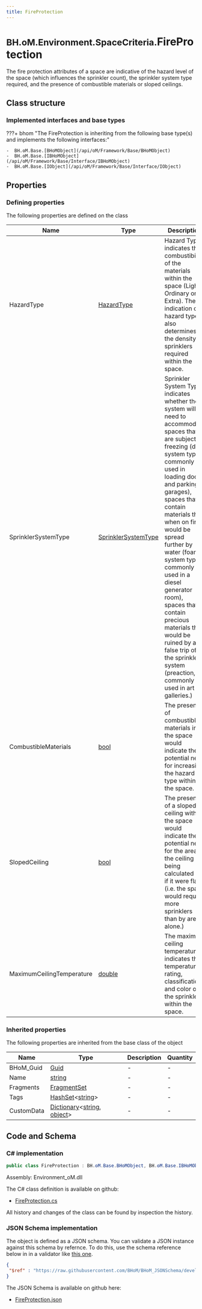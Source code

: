 ```yaml
---
title: FireProtection
---
```


# <small>BH.oM.Environment.SpaceCriteria.</small>**FireProtection**

The fire protection attributes of a space are indicative of the hazard level of the space (which influences the sprinkler count), the sprinkler system type required, and the presence of combustible materials or sloped ceilings.

## Class structure

### Implemented interfaces and base types

???+ bhom "The FireProtection is inheriting from the following base type(s) and implements the following interfaces:"

    -  BH.oM.Base.[BHoMObject](/api/oM/Framework/Base/BHoMObject)
    -  BH.oM.Base.[IBHoMObject](/api/oM/Framework/Base/Interface/IBHoMObject)
    -  BH.oM.Base.[IObject](/api/oM/Framework/Base/Interface/IObject)


## Properties



### Defining properties

The following properties are defined on the class

| Name             | Type             | Description      | Quantity         |
|------------------|------------------|------------------|------------------|
| HazardType | [HazardType](/api/oM/Analytical/Environment/SpaceCriteria/Enums/HazardType) | Hazard Type indicates the combustibility of the materials within the space (Light, Ordinary or Extra). The indication of hazard type also determines the density of sprinklers required within the space. | - |
| SprinklerSystemType | [SprinklerSystemType](/api/oM/Analytical/Environment/SpaceCriteria/Enums/SprinklerSystemType) | Sprinkler System Type indicates whether the system will need to accommodate spaces that are subject to freezing (dry system type, commonly used in loading docks and parking garages), spaces that contain materials that when on fire would be spread further by water (foam system type, commonly used in a diesel generator room), spaces that contain precious materials that would be ruined by a false trip of the sprinkler system (preaction, commonly used in art galleries.)  | - |
| CombustibleMaterials | [bool](https://learn.microsoft.com/en-us/dotnet/api/System.Boolean?view=netstandard-2.0) | The presence of combustible materials in the space would indicate the potential need for increasing the hazard type within the space. | - |
| SlopedCeiling | [bool](https://learn.microsoft.com/en-us/dotnet/api/System.Boolean?view=netstandard-2.0) | The presence of a sloped ceiling within the space would indicate the potential need for the area of the ceiling being calculated as if it were flat (i.e. the space would require more sprinklers than by area alone.) | - |
| MaximumCeilingTemperature | [double](https://learn.microsoft.com/en-us/dotnet/api/System.Double?view=netstandard-2.0) | The maximum ceiling temperature indicates the temperature rating, classification and color of the sprinklers within the space. | - |


### Inherited properties
The following properties are inherited from the base class of the object

| Name             | Type             | Description      | Quantity         |
|------------------|------------------|------------------|------------------|
| BHoM_Guid | [Guid](https://learn.microsoft.com/en-us/dotnet/api/System.Guid?view=netstandard-2.0) | - | - |
| Name | [string](https://learn.microsoft.com/en-us/dotnet/api/System.String?view=netstandard-2.0) | - | - |
| Fragments | [FragmentSet](/api/oM/Framework/Base/FragmentSet) | - | - |
| Tags | [HashSet](https://learn.microsoft.com/en-us/dotnet/api/System.Collections.Generic.HashSet-1?view=netstandard-2.0)&lt;[string](https://learn.microsoft.com/en-us/dotnet/api/System.String?view=netstandard-2.0)&gt; | - | - |
| CustomData | [Dictionary](https://learn.microsoft.com/en-us/dotnet/api/System.Collections.Generic.Dictionary-2?view=netstandard-2.0)&lt;[string](https://learn.microsoft.com/en-us/dotnet/api/System.String?view=netstandard-2.0), [object](https://learn.microsoft.com/en-us/dotnet/api/System.Object?view=netstandard-2.0)&gt; | - | - |


## Code and Schema

### C# implementation

``` C# title="C#"
public class FireProtection : BH.oM.Base.BHoMObject, BH.oM.Base.IBHoMObject, BH.oM.Base.IObject
```

Assembly: Environment_oM.dll

The C# class definition is available on github:

- [FireProtection.cs](https://github.com/BHoM/BHoM/blob/develop/Environment_oM/SpaceCriteria\FireProtection.cs)

All history and changes of the class can be found by inspection the history.
### JSON Schema implementation

The object is defined as a JSON schema. You can validate a JSON instance against this schema by refernce. To do this, use the schema reference below in in a validator like [this one](https://www.jsonschemavalidator.net/).

``` json title="JSON Schema"
{
 "$ref" : "https://raw.githubusercontent.com/BHoM/BHoM_JSONSchema/develop/Environment_oM/SpaceCriteria/FireProtection.json"
}
```

The JSON Schema is available on github here:

- [FireProtection.json](https://github.com/BHoM/BHoM_JSONSchema/blob/develop/Environment_oM/SpaceCriteria/FireProtection.json)
